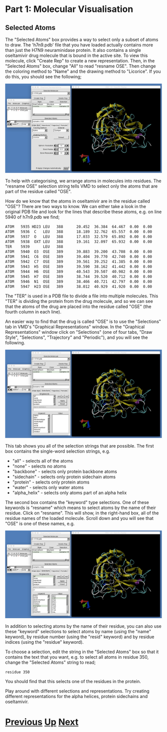 # Part 1: Molecular Visualisation
## Selected Atoms

The "Selected Atoms" box provides a way to select only a subset of atoms to draw. The 'h7n9.pdb' file that you have loaded actually contains more than just the H7N9 neuraminidase protein. It also contains a single oseltamivir drug molecule that is bound in the active site. To view this molecule, click "Create Rep" to create a new representation. Then, in the "Selected Atoms" box, change "All" to read "resname OSE". Then change the coloring method to "Name" and the drawing method to "Licorice". If you do this, you should see the following;

![Image showing oseltamivir bound to neuraminidase](vmd_select.jpg)

To help with categorising, we arrange atoms in molecules into residues. The "resname OSE" selection string tells VMD to select only the atoms that are part of the residue called "OSE".

How do we know that the atoms in oseltamivir are in the residue called "OSE"? There are two ways to know. We can either take a look in the original PDB file and look for the lines that describe these atoms, e.g. on line 5940 of h7n9.pdb we find;

```
ATOM   5935 HD23 LEU   388      20.452  36.384  64.467  0.00  0.00
ATOM   5936  C   LEU   388      18.189  32.762  65.557  0.00  0.00
ATOM   5937  O   LEU   388      17.033  32.579  65.892  0.00  0.00
ATOM   5938  OXT LEU   388      19.161  32.097  65.932  0.00  0.00
TER    5939      LEU   388
ATOM   5940  O3  OSE   389      39.883  39.200  43.708  0.00  0.00
ATOM   5941  C6  OSE   389      39.404  39.770  42.740  0.00  0.00
ATOM   5942  C7  OSE   389      39.561  39.252  41.385  0.00  0.00
ATOM   5943  H5  OSE   389      39.590  38.162  41.442  0.00  0.00
ATOM   5944  H6  OSE   389      40.543  39.507  40.982  0.00  0.00
ATOM   5945  H7  OSE   389      38.744  39.520  40.712  0.00  0.00
ATOM   5946  N1  OSE   389      38.466  40.721  42.797  0.00  0.00
ATOM   5947  H23 OSE   389      38.012  40.929  41.920  0.00  0.00
```

The "TER" is used in a PDB file to divide a file into multiple molecules. This "TER" is dividing the protein from the drug molecule, and so we can see that the atoms of the drug are placed into the residue called "OSE" (the fourth column in each line).

An easier way to find that the drug is called "OSE" is to use the "Selections" tab in VMD's "Graphical Representations" window. In the "Graphical Representations" window click on "Selections" (one of four tabs, "Draw Style", "Selections", "Trajectory" and "Periodic"), and you will see the following.

![Image showing selection strings](vmd_select1.jpg)

This tab shows you all of the selection strings that are possible. The first box contains the single-word selection strings, e.g.

* "all" - selects all of the atoms
* "none" - selects no atoms
* "backbone" - selects only protein backbone atoms
* "sidechain" - selects only protein sidechain atoms
* "protein" - selects only protein atoms
* "water" - selects only water atoms
* "alpha_helix" - selects only atoms part of an alpha helix

The second box contains the "keyword" type selections. One of these keywords is "resname" which means to select atoms by the name of their residue. Click on "resname". This will show, in the right-hand box, all of the residue names of the loaded molecule. Scroll down and you will see that "OSE" is one of these names, e.g.

![Image showing possible resname selections](vmd_select2.jpg)

In addition to selecting atoms by the name of their residue, you can also use these "keyword" selections to select atoms by name (using the "name" keyword), by residue number (using the "resid" keyword) and by residue indices (using the "residue" keyword).

To choose a selection, edit the string in the "Selected Atoms" box so that it contains the text that you want, e.g. to select all atoms in residue 350, change the "Selected Atoms" string to read;

```
residue 350
```

You should find that this selects one of the residues in the protein.

Play around with different selections and representations. Try creating different representations for the alpha helices, protein sidechains and oseltamivir.

# [Previous](representations.md) [Up](README.md) [Next](complex_selection.md)
